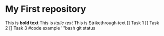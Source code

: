 # My First repository 
This is **bold text**
This is *italic text*
This is ~~Strikethrough text~~
[] Task 1
[] Task 2
[] Task 3
#code example
'''bash
git status

